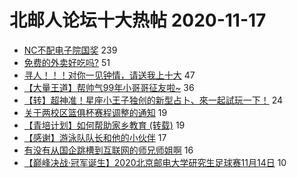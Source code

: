 # 北邮人论坛十大热帖 2020-11-17

- [NC不配电子院国奖](https://bbs.byr.cn/article/Picture/3269076) 239
- [免费的外卖好吃吗?](https://bbs.byr.cn/article/Talking/6241625) 51
- [寻人！！！对你一见钟情，请送我上十大](https://bbs.byr.cn/article/Feeling/3159448) 47
- [【大量王道】帮帅气99年小哥哥征友啦~](https://bbs.byr.cn/article/Friends/1977624) 36
- [【转】超神准！星座小王子独创的新型占卜、來一起試玩一下！](https://bbs.byr.cn/article/Constellations/326533) 24
- [关于两校区篮俱杯赛程调整的通知](https://bbs.byr.cn/article/Basketball/612624) 19
- [【青培计划】如何帮助家乡教育 (转载)](https://bbs.byr.cn/article/AimGraduate/1199436) 19
- [【感谢】游泳队队长和他的小伙伴](https://bbs.byr.cn/article/Swim/129138) 17
- [有没有从国企跳槽到互联网的师兄师姐啊](https://bbs.byr.cn/article/Job/2112984) 16
- [【巅峰决战·冠军诞生】2020北京邮电大学研究生足球赛11月14日](https://bbs.byr.cn/article/Football/810048156) 10


